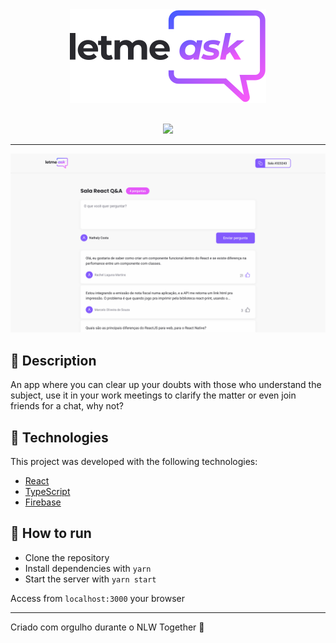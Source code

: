 <div align="center" style="margin-bottom: 30px;"><img src="./src/assets/images/logo.svg"/></div>

<p align="center">
  <img src="https://img.shields.io/badge/license-MIT-835AFD"/>
</p>

---

![demo](./src/assets/images/demo.svg)

## 📑 Description

An app where you can clear up your doubts with those who understand the subject, use it in your work meetings to clarify the matter or even join friends for a chat, why not?

## 🧰 Technologies

This project was developed with the following technologies:

- [React](https://reactjs.org/)
- [TypeScript](https://www.typescriptlang.org/)
- [Firebase](https://firebase.google.com/)

## 🧪 How to run

- Clone the repository
- Install dependencies with `yarn`
- Start the server with `yarn start`

Access from `localhost:3000` your browser

---

Criado com orgulho durante o NLW Together 🚀
